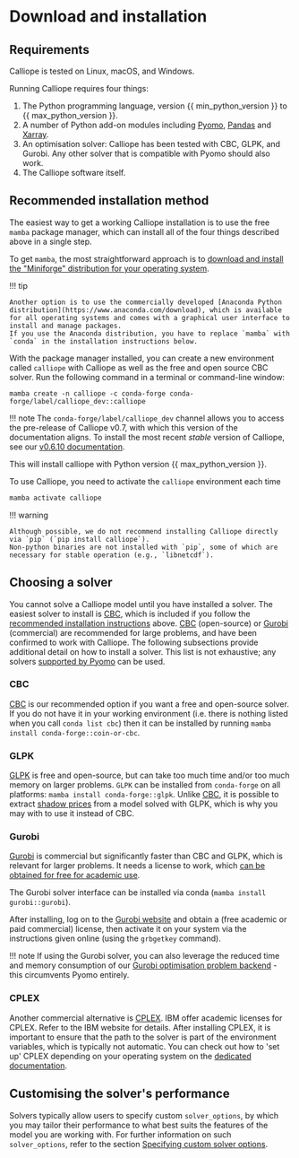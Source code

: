# Download and installation

## Requirements

Calliope is tested on Linux, macOS, and Windows.

Running Calliope requires four things:

1. The Python programming language, version {{ min_python_version }} to {{ max_python_version }}.
2. A number of Python add-on modules including [Pyomo](https://www.pyomo.org/), [Pandas](https://pandas.pydata.org/) and [Xarray](https://docs.xarray.dev/).
3. An optimisation solver: Calliope has been tested with CBC, GLPK, and Gurobi.
   Any other solver that is compatible with Pyomo should also work.
4. The Calliope software itself.

## Recommended installation method

The easiest way to get a working Calliope installation is to use the free `mamba` package manager, which can install all of the four things described above in a single step.

To get `mamba`, the most straightforward approach is to [download and install the "Miniforge" distribution for your operating system](https://mamba.readthedocs.io/en/latest/installation/mamba-installation.html).

!!! tip

    Another option is to use the commercially developed [Anaconda Python distribution](https://www.anaconda.com/download), which is available for all operating systems and comes with a graphical user interface to install and manage packages.
    If you use the Anaconda distribution, you have to replace `mamba` with `conda` in the installation instructions below.

With the package manager installed, you can create a new environment called `calliope` with Calliope as well as the free and open source CBC solver.
Run the following command in a terminal or command-line window:

```shell
mamba create -n calliope -c conda-forge conda-forge/label/calliope_dev::calliope
```

!!! note
    The `conda-forge/label/calliope_dev` channel allows you to access the pre-release of Calliope v0.7, with which this version of the documentation aligns.
    To install the most recent _stable_ version of Calliope, see our [v0.6.10 documentation](https://calliope.readthedocs.io/en/v0.6.10/).

This will install calliope with Python version {{ max_python_version }}.

To use Calliope, you need to activate the `calliope` environment each time

```bash
mamba activate calliope
```

!!! warning

    Although possible, we do not recommend installing Calliope directly via `pip` (`pip install calliope`).
    Non-python binaries are not installed with `pip`, some of which are necessary for stable operation (e.g., `libnetcdf`).

## Choosing a solver

You cannot solve a Calliope model until you have installed a solver.
The easiest solver to install is [CBC](#cbc), which is included if you follow the [recommended installation instructions](#recommended-installation-method) above.
[CBC](#cbc) (open-source) or [Gurobi](#gurobi) (commercial) are recommended for large problems, and have been confirmed to work with Calliope.
The following subsections provide additional detail on how to install a solver.
This list is not exhaustive; any solvers [supported by Pyomo](https://pyomo.readthedocs.io/en/latest/reference/topical/appsi/appsi.solvers.html) can be used.

### CBC

[CBC](https://github.com/coin-or/Cbc) is our recommended option if you want a free and open-source solver.
If you do not have it in your working environment (i.e. there is nothing listed when you call `conda list cbc`) then it can be installed by running `mamba install conda-forge::coin-or-cbc`.

### GLPK

[GLPK](https://anaconda.org/conda-forge/glpk) is free and open-source, but can take too much time and/or too much memory on larger problems.
`GLPK` can be installed from `conda-forge` on all platforms: `mamba install conda-forge::glpk`.
Unlike [CBC](#cbc), it is possible to extract [shadow prices](./advanced/shadow_prices.md) from a model solved with GLPK, which is why you may with to use it instead of CBC.

### Gurobi

[Gurobi](https://www.gurobi.com/) is commercial but significantly faster than CBC and GLPK, which is relevant for larger problems.
It needs a license to work, which [can be obtained for free for academic use](https://www.gurobi.com/academia/academic-program-and-licenses/).

The Gurobi solver interface can be installed via conda (`mamba install gurobi::gurobi`).

After installing, log on to the [Gurobi website](https://www.gurobi.com/) and obtain a (free academic or paid commercial) license, then activate it on your system via the instructions given online (using the `grbgetkey` command).

!!! note
    If using the Gurobi solver, you can also leverage the reduced time and memory consumption of our [Gurobi optimisation problem backend](advanced/backend_choice.md) - this circumvents Pyomo entirely.

### CPLEX

Another commercial alternative is [CPLEX](https://www.ibm.com/products/ilog-cplex-optimization-studio).
IBM offer academic licenses for CPLEX. Refer to the IBM website for details. After installing CPLEX, it is important to ensure that the path to the solver is part of the environment variables, which is typically not automatic. You can check out how to 'set up' CPLEX depending on your operating system on the [dedicated documentation](https://www.ibm.com/docs/en/icos/22.1.0?topic=cplex-setting-up).

## Customising the solver's performance

Solvers typically allow users to specify custom `solver_options`, by which you may tailor their performance to what best suits the features of the model you are working with. For further information on such `solver_options`, refer to the section [Specifying custom solver options](advanced/solver.md).